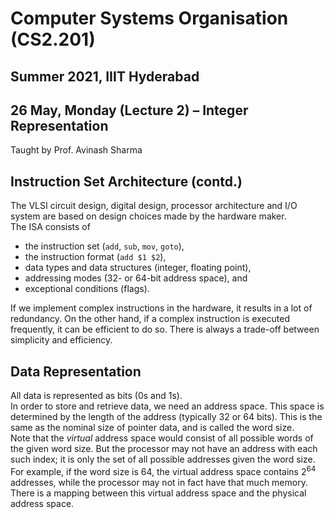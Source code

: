 # Computer Systems Organisation (CS2.201)
## Summer 2021, IIIT Hyderabad
## 26 May, Monday (Lecture 2) – Integer Representation

Taught by Prof. Avinash Sharma

## Instruction Set Architecture (contd.)
The VLSI circuit design, digital design, processor architecture and I/O system are based on design choices made by the hardware maker.  
The ISA consists of

* the instruction set (`add`, `sub`, `mov`, `goto`),
* the instruction format (`add $1 $2`),
* data types and data structures (integer, floating point),
* addressing modes (32- or 64-bit address space), and
* exceptional conditions (flags).

If we implement complex instructions in the hardware, it results in a lot of redundancy. On the other hand, if a complex instruction is executed frequently, it can be efficient to do so. There is always a trade-off between simplicity and efficiency.

## Data Representation
All data is represented as bits (0s and 1s).  
In order to store and retrieve data, we need an address space. This space is determined by the length of the address (typically 32 or 64 bits). This is the same as the nominal size of pointer data, and is called the word size.  
Note that the _virtual_ address space would consist of all possible words of the given word size. But the processor may not have an address with each such index; it is only the set of all possible addresses given the word size. For example, if the word size is 64, the virtual address space contains $2^{64}$ addresses, while the processor may not in fact have that much memory. There is a mapping between this virtual address space and the physical address space.
